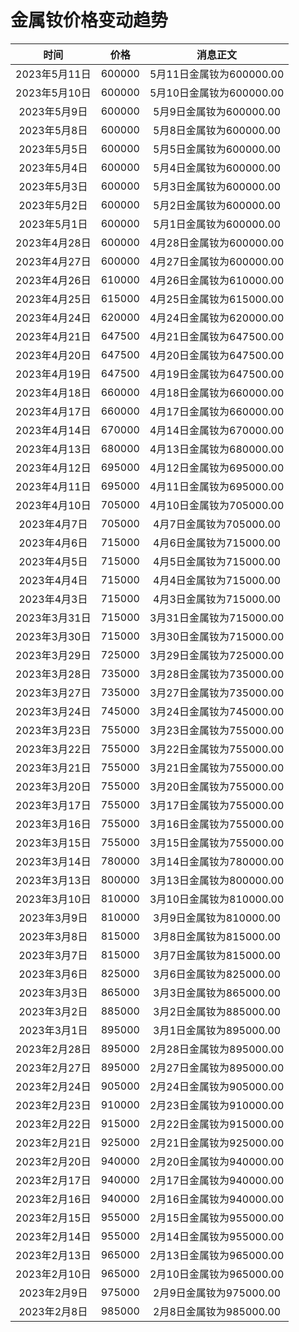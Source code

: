 # 金属钕价格变动趋势 

| 时间 | 价格 | 消息正文 |
|:--:|:--:|:--:|
|2023年5月11日|600000|5月11日金属钕为600000.00|
|2023年5月10日|600000|5月10日金属钕为600000.00|
|2023年5月9日|600000|5月9日金属钕为600000.00|
|2023年5月8日|600000|5月8日金属钕为600000.00|
|2023年5月5日|600000|5月5日金属钕为600000.00|
|2023年5月4日|600000|5月4日金属钕为600000.00|
|2023年5月3日|600000|5月3日金属钕为600000.00|
|2023年5月2日|600000|5月2日金属钕为600000.00|
|2023年5月1日|600000|5月1日金属钕为600000.00|
|2023年4月28日|600000|4月28日金属钕为600000.00|
|2023年4月27日|600000|4月27日金属钕为600000.00|
|2023年4月26日|610000|4月26日金属钕为610000.00|
|2023年4月25日|615000|4月25日金属钕为615000.00|
|2023年4月24日|620000|4月24日金属钕为620000.00|
|2023年4月21日|647500|4月21日金属钕为647500.00|
|2023年4月20日|647500|4月20日金属钕为647500.00|
|2023年4月19日|647500|4月19日金属钕为647500.00|
|2023年4月18日|660000|4月18日金属钕为660000.00|
|2023年4月17日|660000|4月17日金属钕为660000.00|
|2023年4月14日|670000|4月14日金属钕为670000.00|
|2023年4月13日|680000|4月13日金属钕为680000.00|
|2023年4月12日|695000|4月12日金属钕为695000.00|
|2023年4月11日|695000|4月11日金属钕为695000.00|
|2023年4月10日|705000|4月10日金属钕为705000.00|
|2023年4月7日|705000|4月7日金属钕为705000.00|
|2023年4月6日|715000|4月6日金属钕为715000.00|
|2023年4月5日|715000|4月5日金属钕为715000.00|
|2023年4月4日|715000|4月4日金属钕为715000.00|
|2023年4月3日|715000|4月3日金属钕为715000.00|
|2023年3月31日|715000|3月31日金属钕为715000.00|
|2023年3月30日|715000|3月30日金属钕为715000.00|
|2023年3月29日|725000|3月29日金属钕为725000.00|
|2023年3月28日|735000|3月28日金属钕为735000.00|
|2023年3月27日|735000|3月27日金属钕为735000.00|
|2023年3月24日|745000|3月24日金属钕为745000.00|
|2023年3月23日|755000|3月23日金属钕为755000.00|
|2023年3月22日|755000|3月22日金属钕为755000.00|
|2023年3月21日|755000|3月21日金属钕为755000.00|
|2023年3月20日|755000|3月20日金属钕为755000.00|
|2023年3月17日|755000|3月17日金属钕为755000.00|
|2023年3月16日|755000|3月16日金属钕为755000.00|
|2023年3月15日|755000|3月15日金属钕为755000.00|
|2023年3月14日|780000|3月14日金属钕为780000.00|
|2023年3月13日|800000|3月13日金属钕为800000.00|
|2023年3月10日|810000|3月10日金属钕为810000.00|
|2023年3月9日|810000|3月9日金属钕为810000.00|
|2023年3月8日|815000|3月8日金属钕为815000.00|
|2023年3月7日|815000|3月7日金属钕为815000.00|
|2023年3月6日|825000|3月6日金属钕为825000.00|
|2023年3月3日|865000|3月3日金属钕为865000.00|
|2023年3月2日|885000|3月2日金属钕为885000.00|
|2023年3月1日|895000|3月1日金属钕为895000.00|
|2023年2月28日|895000|2月28日金属钕为895000.00|
|2023年2月27日|895000|2月27日金属钕为895000.00|
|2023年2月24日|905000|2月24日金属钕为905000.00|
|2023年2月23日|910000|2月23日金属钕为910000.00|
|2023年2月22日|915000|2月22日金属钕为915000.00|
|2023年2月21日|925000|2月21日金属钕为925000.00|
|2023年2月20日|940000|2月20日金属钕为940000.00|
|2023年2月17日|940000|2月17日金属钕为940000.00|
|2023年2月16日|940000|2月16日金属钕为940000.00|
|2023年2月15日|955000|2月15日金属钕为955000.00|
|2023年2月14日|955000|2月14日金属钕为955000.00|
|2023年2月13日|965000|2月13日金属钕为965000.00|
|2023年2月10日|965000|2月10日金属钕为965000.00|
|2023年2月9日|975000|2月9日金属钕为975000.00|
|2023年2月8日|985000|2月8日金属钕为985000.00|